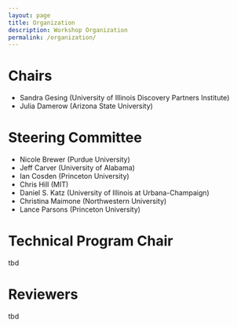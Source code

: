 ```yaml
---
layout: page
title: Organization
description: Workshop Organization
permalink: /organization/
---
```


# Chairs

- Sandra Gesing (University of Illinois Discovery Partners Institute)
- Julia Damerow (Arizona State University)

# Steering Committee

- Nicole Brewer (Purdue University)
- Jeff Carver (University of Alabama)
- Ian Cosden (Princeton University)
- Chris Hill (MIT)
- Daniel S. Katz (University of Illinois at Urbana-Champaign)
- Christina Maimone (Northwestern University)
- Lance Parsons (Princeton University)

# Technical Program Chair

tbd

# Reviewers

tbd
